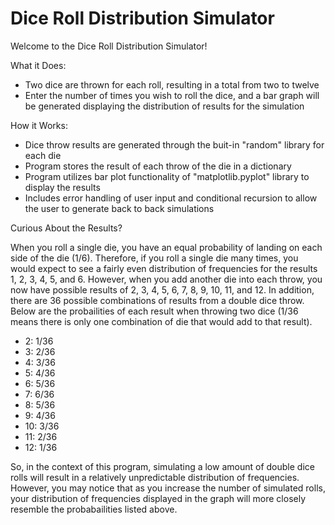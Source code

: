 # Dice Roll Distribution Simulator

Welcome to the Dice Roll Distribution Simulator!

What it Does:
- Two dice are thrown for each roll, resulting in a total from two to twelve
- Enter the number of times you wish to roll the dice, and a bar graph will be generated displaying the distribution of         results for the simulation

How it Works:
- Dice throw results are generated through the buit-in "random" library for each die
- Program stores the result of each throw of the die in a dictionary
- Program utilizes bar plot functionality of "matplotlib.pyplot" library to display the results
- Includes error handling of user input and conditional recursion to allow the user to generate back to back simulations

Curious About the Results?

When you roll a single die, you have an equal probability of landing on each side of the die (1/6). Therefore, if you roll   a single die many times, you would expect to see a fairly even distribution of frequencies for the results 1, 2, 3, 4, 5,   and 6. However, when you add another die into each throw, you now have possible results of 2, 3, 4, 5, 6, 7, 8, 9, 10, 11,   and 12. In addition, there are 36 possible combinations of results from a double dice throw. Below are the probailities of   each result when throwing two dice (1/36 means there is only one combination of die that would add to that result).

- 2:  1/36
- 3:  2/36 
- 4:  3/36
- 5:  4/36
- 6:  5/36
- 7:  6/36
- 8:  5/36
- 9:  4/36
- 10: 3/36
- 11: 2/36
- 12: 1/36

So, in the context of this program, simulating a low amount of double dice rolls will result in a relatively unpredictable distribution of frequencies. However, you may notice that as you increase the number of simulated rolls, your distribution of frequencies displayed in the graph will more closely resemble the probabailities listed above.
